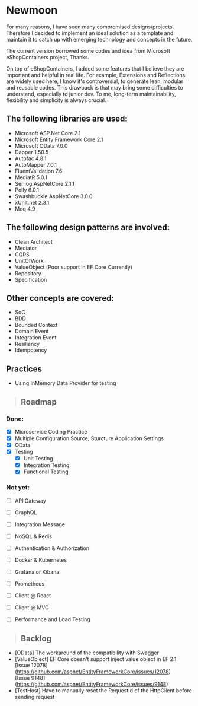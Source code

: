 # **Newmoon**

For many reasons, I have seen many compromised designs/projects. Therefore I decided to implement an ideal solution as a template and maintain it to catch up with emerging technology and concepts in the future.

The current version borrowed some codes and idea from Microsoft eShopContainers project, Thanks.

On top of eShopContainers, I added some features that I believe they are important and helpful in real life. For example, Extensions and Reflections are widely used here, I know it's controversial, to generate lean, modular and reusable codes. This drawback is that may bring some difficulties to understand, especially to junior dev. To me, long-term maintainability, flexibility and simplicity is always crucial. 

## The following libraries are used:
* Microsoft ASP.Net Core 2.1
* Microsoft Entity Framework Core 2.1
* Microsoft OData 7.0.0
* Dapper 1.50.5
* Autofac 4.8.1
* AutoMapper 7.0.1
* FluentValidation 7.6
* MediatR 5.0.1
* Serilog.AspNetCore 2.1.1
* Polly 6.0.1
* Swashbuckle.AspNetCore 3.0.0
* xUnit.net 2.3.1
* Moq 4.9 

## The following design patterns are involved:
* Clean Architect
* Mediator
* CQRS
* UnitOfWork
* ValueObject (Poor support in EF Core Currently)
* Repository
* Specification 

## Other concepts are covered:
* SoC 
* BDD 
* Bounded Context 
* Domain Event
* Integration Event 
* Resiliency 
* Idempotency 

## Practices
* Using InMemory Data Provider for testing
  

> ## Roadmap

### Done: 
  
* [x] Microservice Coding Practice 
* [x] Multiple Configuration Source, Sturcture Application Settings 
* [x] OData 
* [x] Testing 
  * [x] Unit Testing 
  * [x] Integration Testing  
  * [x] Functional Testing  

### Not yet:
  
* [ ] API Gateway 
* [ ] GraphQL 
* [ ] Integration Message 
* [ ] NoSQL & Redis 

* [ ] Authentication & Authorization 
* [ ] Docker & Kubernetes 
* [ ] Grafana or Kibana 
* [ ] Prometheus 

* [ ] Client @ React 
* [ ] Client @ MVC 

* [ ] Performance and Load Testing  


> ## Backlog 
* [OData] The workaround of the compatibility with Swagger  
* [ValueObject] EF Core doesn't support inject value object in EF 2.1  
[Issue 12078] (https://github.com/aspnet/EntityFrameworkCore/issues/12078)  
[Issue 9148] (https://github.com/aspnet/EntityFrameworkCore/issues/9148) 
* [TestHost] Have to manually reset the RequestId of the HttpClient before sending request 